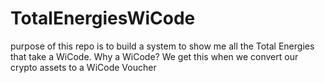 # TotalEnergiesWiCode
purpose of this repo is to build a system to show me all the Total Energies that take a WiCode. Why a WiCode? We get this when we convert our crypto assets to a WiCode Voucher
